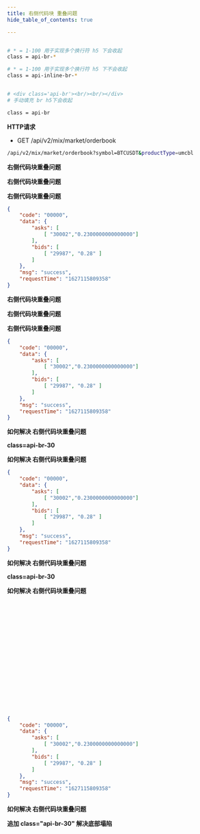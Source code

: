 ```yaml
---
title: 右侧代码块 重叠问题
hide_table_of_contents: true

---
```


```bash title=api-br使用

# * = 1-100 用于实现多个换行符 h5 下会收起
class = api-br-*  

# * = 1-100 用于实现多个换行符 h5 下不会收起
class = api-inline-br-*  


# <div class='api-br'><br/><br/></div>
# 手动填充 br h5下会收起

class = api-br  
```
<div class="api-inline-br-30"></div>


**HTTP请求**

- GET /api/v2/mix/market/orderbook


```bash title=请求示例
/api/v2/mix/market/orderbook?symbol=BTCUSDT&productType=umcbl
```

**右侧代码块重叠问题**

**右侧代码块重叠问题**

**右侧代码块重叠问题**


```json title=返回示例
{
    "code": "00000",
    "data": {
        "asks": [
            [ "30002","0.2300000000000000"]
        ],
        "bids": [
            [ "29987", "0.28" ]
        ]
    },
    "msg": "success",
    "requestTime": "1627115809358"
}
```

**右侧代码块重叠问题**

**右侧代码块重叠问题**

**右侧代码块重叠问题**


```json title=返回示例
{
    "code": "00000",
    "data": {
        "asks": [
            [ "30002","0.2300000000000000"]
        ],
        "bids": [
            [ "29987", "0.28" ]
        ]
    },
    "msg": "success",
    "requestTime": "1627115809358"
}
```

**如何解决 右侧代码块重叠问题**

**class=api-br-30**

**如何解决 右侧代码块重叠问题**

<div class="api-br-30"></div>

```json title=返回示例
{
    "code": "00000",
    "data": {
        "asks": [
            [ "30002","0.2300000000000000"]
        ],
        "bids": [
            [ "29987", "0.28" ]
        ]
    },
    "msg": "success",
    "requestTime": "1627115809358"
}
```

**如何解决 右侧代码块重叠问题**

**class=api-br-30**

**如何解决 右侧代码块重叠问题**

<div class="api-br"><br/><br/><br/><br/><br/><br/><br/><br/><br/><br/><br/><br/><br/><br/><br/></div>


```json title=返回示例
{
    "code": "00000",
    "data": {
        "asks": [
            [ "30002","0.2300000000000000"]
        ],
        "bids": [
            [ "29987", "0.28" ]
        ]
    },
    "msg": "success",
    "requestTime": "1627115809358"
}
```

**如何解决 右侧代码块重叠问题**

<div class="api-br-30"></div>

**追加 class="api-br-30" 解决底部塌陷**








